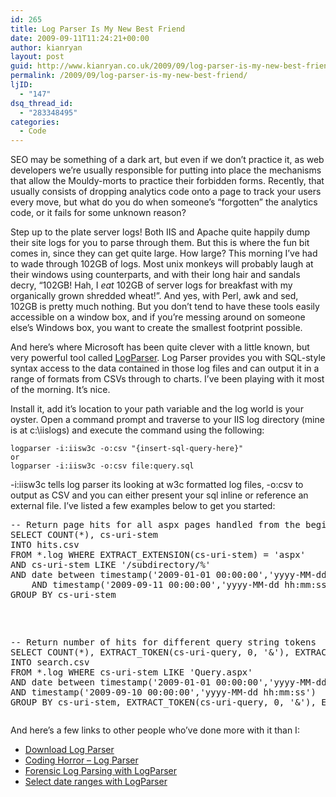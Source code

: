 ```yaml
---
id: 265
title: Log Parser Is My New Best Friend
date: 2009-09-11T11:24:21+00:00
author: kianryan
layout: post
guid: http://www.kianryan.co.uk/2009/09/log-parser-is-my-new-best-friend/
permalink: /2009/09/log-parser-is-my-new-best-friend/
ljID:
  - "147"
dsq_thread_id:
  - "283348495"
categories:
  - Code
---
```

SEO may be something of a dark art, but even if we don’t practice it, as web developers we’re usually responsible for putting into place the mechanisms that allow the Mouldy-morts to practice their forbidden forms. Recently, that usually consists of dropping analytics code onto a page to track your users every move, but what do you do when someone’s “forgotten” the analytics code, or it fails for some unknown reason?

Step up to the plate server logs! Both IIS and Apache quite happily dump their site logs for you to parse through them. But this is where the fun bit comes in, since they can get quite large. How large? This morning I’ve had to wade through 102GB of logs. Most unix monkeys will probably laugh at their windows using counterparts, and with their long hair and sandals decry, “102GB! Hah, I _eat_ 102GB of server logs for breakfast with my organically grown shredded wheat!”. And yes, with Perl, awk and sed, 102GB is pretty much nothing. But you don’t tend to have these tools easily accessible on a window box, and if you’re messing around on someone else’s Windows box, you want to create the smallest footprint possible.

And here’s where Microsoft has been quite clever with a little known, but very powerful tool called [LogParser](http://www.microsoft.com/DownLoads/details.aspx?FamilyID=890cd06b-abf8-4c25-91b2-f8d975cf8c07&displaylang=en). Log Parser provides you with SQL-style syntax access to the data contained in those log files and can output it in a range of formats from CSVs through to charts. I’ve been playing with it most of the morning. It’s nice.

Install it, add it’s location to your path variable and the log world is your oyster. Open a command prompt and traverse to your IIS log directory (mine is at c:\iislogs) and execute the command using the following:

    logparser -i:iisw3c -o:csv "{insert-sql-query-here}"
    or
    logparser -i:iisw3c -o:csv file:query.sql
    

-i:iisw3c tells log parser its looking at w3c formatted log files, -o:csv to output as CSV and you can either present your sql inline or reference an external file. I’ve listed a few examples below to get you started:

<pre class="brush: sql; title: ; notranslate" title="">-- Return page hits for all aspx pages handled from the beginning of the year to today in a given directory.
SELECT COUNT(*), cs-uri-stem 
INTO hits.csv 
FROM *.log WHERE EXTRACT_EXTENSION(cs-uri-stem) = 'aspx'
AND cs-uri-stem LIKE '/subdirectory/%'
AND date between timestamp('2009-01-01 00:00:00','yyyy-MM-dd hh:mm:ss') 
    AND timestamp('2009-09-11 00:00:00','yyyy-MM-dd hh:mm:ss')
GROUP BY cs-uri-stem</p>

<p>-- Return number of hits for different query string tokens
SELECT COUNT(*), EXTRACT_TOKEN(cs-uri-query, 0, '&'), EXTRACT_TOKEN(cs-uri-query, 1, '&')
INTO search.csv 
FROM *.log WHERE cs-uri-stem LIKE 'Query.aspx'
AND date between timestamp('2009-01-01 00:00:00','yyyy-MM-dd hh:mm:ss') 
AND timestamp('2009-09-10 00:00:00','yyyy-MM-dd hh:mm:ss')
GROUP BY cs-uri-stem, EXTRACT_TOKEN(cs-uri-query, 0, '&'), EXTRACT_TOKEN(cs-uri-query, 1, '&')
</pre>

And here’s a few links to other people who’ve done more with it than I:

  * [Download Log Parser](http://www.microsoft.com/DownLoads/details.aspx?FamilyID=890cd06b-abf8-4c25-91b2-f8d975cf8c07&displaylang=en)
  * [Coding Horror – Log Parser](http://www.codinghorror.com/blog/archives/000369.html)
  * [Forensic Log Parsing with LogParser](http://www.securityfocus.com/infocus/1712)
  * [Select date ranges with LogParser](http://blogs.msdn.com/carloc/archive/2008/05/30/select-date-ranges-with-logparser.aspx)